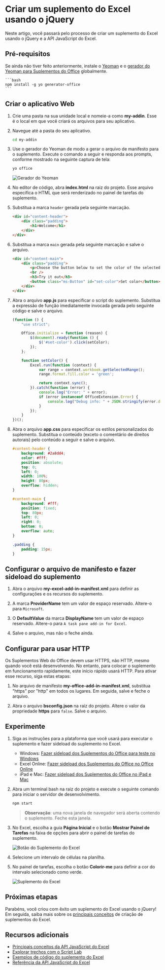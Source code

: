 # <a name="build-an-excel-add-in-using-jquery"></a>Criar um suplemento do Excel usando o jQuery

Neste artigo, você passará pelo processo de criar um suplemento do Excel usando o jQuery e a API JavaScript do Excel.

## <a name="prerequisites"></a>Pré-requisitos

Se ainda não tiver feito anteriormente, instale o [Yeoman](https://github.com/yeoman/yo) e o [gerador do Yeoman para Suplementos do Office](https://github.com/OfficeDev/generator-office) globalmente.

    ```bash
    npm install -g yo generator-office
    ```

## <a name="create-the-web-app"></a>Criar o aplicativo Web

1. Crie uma pasta na sua unidade local e nomeie-a como **my-addin**. Esse é o local em que você criará os arquivos para seu aplicativo.

2. Navegue até a pasta do seu aplicativo.

    ```bash
    cd my-addin
    ```

3. Use o gerador do Yeoman de modo a gerar o arquivo de manifesto para o suplemento. Execute o comando a seguir e responda aos prompts, conforme mostrado na seguinte captura de tela:

    ```bash
    yo office
    ```
    ![Gerador do Yeoman](../images/yo-office-jquery.png)


4. No editor de código, abra **index.html** na raiz do projeto. Esse arquivo especifica o HTML que será renderizado no painel de tarefas do suplemento. 
 
5. Substitua a marca `header` gerada pela seguinte marcação.
 
    ```html
    <div id="content-header">
        <div class="padding">
            <h1>Welcome</h1>
        </div>
    </div>
    ```

6. Substitua a marca `main` gerada pela seguinte marcação e salve o arquivo.

    ```html
    <div id="content-main">
        <div class="padding">
            <p>Choose the button below to set the color of the selected range to green.</p>
            <br />
            <h3>Try it out</h3>
            <button class="ms-Button" id="set-color">Set color</button>
        </div>
    </div>
    ```

7. Abra o arquivo **app.js** para especificar o script do suplemento. Substitua a expressão de função imediatamente invocada gerada pelo seguinte código e salve o arquivo.

    ```js
    (function () {
        "use strict";

        Office.initialize = function (reason) {
            $(document).ready(function () {
                $('#set-color').click(setColor);
            });
        };

        function setColor() {
            Excel.run(function (context) {
                var range = context.workbook.getSelectedRange();
                range.format.fill.color = 'green';

                return context.sync();
            }).catch(function (error) {
                console.log("Error: " + error);
                if (error instanceof OfficeExtension.Error) {
                    console.log("Debug info: " + JSON.stringify(error.debugInfo));
                }
            });
        }
    })();
    ```

8. Abra o arquivo **app.css** para especificar os estilos personalizados do suplemento. Substitua o conteúdo (exceto o comentário de direitos autorais) pelo conteúdo a seguir e salve o arquivo.

    ```css
    #content-header {
        background: #2a8dd4;
        color: #fff;
        position: absolute;
        top: 0;
        left: 0;
        width: 100%;
        height: 80px; 
        overflow: hidden;
    }

    #content-main {
        background: #fff;
        position: fixed;
        top: 80px;
        left: 0;
        right: 0;
        bottom: 0;
        overflow: auto; 
    }

    .padding {
        padding: 15px;
    }
    ```

## <a name="configure-the-manifest-file-and-sideload-the-add-in"></a>Configurar o arquivo de manifesto e fazer sideload do suplemento

1. Abra o arquivo **my-excel-add-in-manifest.xml** para definir as configurações e os recursos do suplemento. 

2. A marca **ProviderName** tem um valor de espaço reservado. Altere-o para `Microsoft`.

3. O **DefaultValue** da marca **DisplayName** tem um valor de espaço reservado. Altere-o para `A task pane add-in for Excel`. 

4. Salve o arquivo, mas não o feche ainda.

## <a name="configure-to-use-http"></a>Configurar para usar HTTP

Os Suplementos Web do Office devem usar HTTPS, não HTTP, mesmo quando você está desenvolvendo. No entanto, para colocar o suplemento em funcionamento rapidamente, este início rápido usará HTTP. Para ativar esse recurso, siga estas etapas:

1. No arquivo de manifesto **my-office-add-in-manifest.xml**, substitua "https" por "http" em todos os lugares. Em seguida, salve e feche o arquivo.

2. Abra o arquivo **bsconfig.json** na raiz do projeto. Altere o valor da propriedade **https** para `false`. Salve o arquivo.


## <a name="try-it-out"></a>Experimente

1. Siga as instruções para a plataforma que você usará para executar o suplemento e fazer sideload do suplemento no Excel.

    - Windows: [Fazer sideload dos Suplementos do Office para teste no Windows](../testing/create-a-network-shared-folder-catalog-for-task-pane-and-content-add-ins.md)
    - Excel Online: [Fazer sideload dos Suplementos do Office no Office Online](../testing/sideload-office-add-ins-for-testing.md#sideload-an-office-add-in-on-office-online)
    - iPad e Mac: [Fazer sideload dos Suplementos do Office no iPad e Mac](../testing/sideload-an-office-add-in-on-ipad-and-mac.md)

2. Abra um terminal bash na raiz do projeto e execute o seguinte comando para iniciar o servidor de desenvolvimento.

    ```bash
    npm start
    ```

   > **Observação**: uma nova janela de navegador será aberta contendo o suplemento. Feche esta janela.

3. No Excel, escolha a guia **Página Inicial** e o botão **Mostrar Painel de Tarefas** na faixa de opções para abrir o painel de tarefas do suplemento.

    ![Botão do Suplemento do Excel](../images/excel_quickstart_addin_2a.png)

4. Selecione um intervalo de células na planilha.

5. No painel de tarefas, escolha o botão **Colorir-me** para definir a cor do intervalo selecionado como verde.

    ![Suplemento do Excel](../images/excel_quickstart_addin_2b.png)

## <a name="next-steps"></a>Próximas etapas

Parabéns, você criou com êxito um suplemento do Excel usando o jQuery! Em seguida, saiba mais sobre os [principais conceitos](excel-add-ins-core-concepts.md) de criação de suplementos do Excel.

## <a name="additional-resources"></a>Recursos adicionais

* [Principais conceitos da API JavaScript do Excel](excel-add-ins-core-concepts.md)
* [Explorar trechos com o Script Lab](https://store.office.com/en-001/app.aspx?assetid=WA104380862&ui=en-US&rs=en-001&ad=US&appredirect=false)
* [Exemplos de código do suplemento do Excel](http://dev.office.com/code-samples#?filters=excel,office%20add-ins)
* [Referência da API JavaScript do Excel](http://dev.office.com/reference/add-ins/excel/excel-add-ins-reference-overview)

